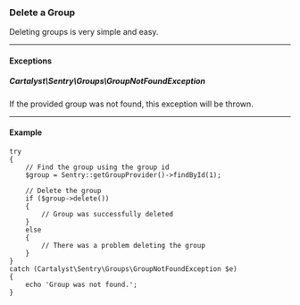 ### Delete a Group

Deleting groups is very simple and easy.

----------

#### Exceptions

##### Cartalyst\Sentry\Groups\GroupNotFoundException

If the provided group was not found, this exception will be thrown.

----------

#### Example

	try
	{
		// Find the group using the group id
		$group = Sentry::getGroupProvider()->findById(1);

		// Delete the group
		if ($group->delete())
		{
			// Group was successfully deleted
		}
		else
		{
			// There was a problem deleting the group
		}
	}
	catch (Cartalyst\Sentry\Groups\GroupNotFoundException $e)
	{
		echo 'Group was not found.';
	}
